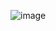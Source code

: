 ![image](https://github.com/inglepriyanka148867/Forms/assets/152428133/5d529c5e-a9e4-4c4f-9b9a-d4fcb18a4861)

